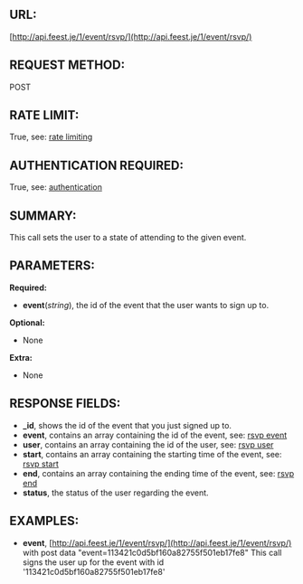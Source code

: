 URL:
----
[http://api.feest.je/1/event/rsvp/](http://api.feest.je/1/event/rsvp/)

REQUEST METHOD:
---------------
POST

RATE LIMIT:
-----------
True, see: [rate limiting](<link naar ratelimitpagina>)

AUTHENTICATION REQUIRED:
------------------------
True, see: [authentication](<link naar authenticationpagina>)

SUMMARY:
--------
This call sets the user to a state of attending to the given event.

PARAMETERS:
-----------

**Required:**

 - **event**(*string*), the id of the event that the user wants to sign up to.

**Optional:**

 - None

**Extra:**

 - None
 
RESPONSE FIELDS:
----------------

 - **_id**, shows the id of the event that you just signed up to.
 - **event**, contains an array containing the id of the event, see: [rsvp event](parts/event.md)
 - **user**, contains an array containing the id of the user, see: [rsvp user](parts/user.md)
 - **start**, contains an array containing the starting time of the event, see: [rsvp start](parts/start-or-end.md)
 - **end**, contains an array containing the ending time of the event, see: [rsvp end](parts/start-or-end.md)
 - **status**, the status of the user regarding the event.
 
EXAMPLES:
---------
- **event**, [http://api.feest.je/1/event/rsvp/](http://api.feest.je/1/event/rsvp/) with post data "event=113421c0d5bf160a82755f501eb17fe8"
This call signs the user up for the event with id '113421c0d5bf160a82755f501eb17fe8'